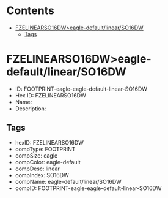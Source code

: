 



Contents
========

* [FZELINEARSO16DW>eagle-default/linear/SO16DW](#fzelinearso16dweagle-defaultlinearso16dw)
	* [Tags](#tags)

# FZELINEARSO16DW>eagle-default/linear/SO16DW

- ID: FOOTPRINT-eagle-eagle-default-linear-SO16DW
- Hex ID: FZELINEARSO16DW
- Name: 
- Description: 

## Tags

- hexID: FZELINEARSO16DW
- oompType: FOOTPRINT
- oompSize: eagle
- oompColor: eagle-default
- oompDesc: linear
- oompIndex: SO16DW
- oompName: eagle-default/linear/SO16DW
- oompID: FOOTPRINT-eagle-eagle-default-linear-SO16DW

